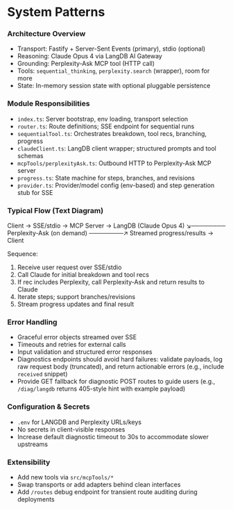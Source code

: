 # System Patterns

### Architecture Overview
- Transport: Fastify + Server-Sent Events (primary), stdio (optional)
- Reasoning: Claude Opus 4 via LangDB AI Gateway
- Grounding: Perplexity-Ask MCP tool (HTTP call)
- Tools: `sequential_thinking`, `perplexity.search` (wrapper), room for more
- State: In-memory session state with optional pluggable persistence

### Module Responsibilities
- `index.ts`: Server bootstrap, env loading, transport selection
- `router.ts`: Route definitions; SSE endpoint for sequential runs
- `sequentialTool.ts`: Orchestrates breakdown, tool recs, branching, progress
- `claudeClient.ts`: LangDB client wrapper; structured prompts and tool schemas
- `mcpTools/perplexityAsk.ts`: Outbound HTTP to Perplexity-Ask MCP server
- `progress.ts`: State machine for steps, branches, and revisions
- `provider.ts`: Provider/model config (env-based) and step generation stub for SSE

### Typical Flow (Text Diagram)
Client → SSE/stdio → MCP Server → LangDB (Claude Opus 4)
  ↘──────── Perplexity-Ask (on demand) ────────↗
Streamed progress/results → Client

Sequence:
1. Receive user request over SSE/stdio
2. Call Claude for initial breakdown and tool recs
3. If rec includes Perplexity, call Perplexity-Ask and return results to Claude
4. Iterate steps; support branches/revisions
5. Stream progress updates and final result

### Error Handling
- Graceful error objects streamed over SSE
- Timeouts and retries for external calls
- Input validation and structured error responses
 - Diagnostics endpoints should avoid hard failures: validate payloads, log raw request body (truncated), and return actionable errors (e.g., include `received` snippet)
 - Provide GET fallback for diagnostic POST routes to guide users (e.g., `/diag/langdb` returns 405-style hint with example payload)

### Configuration & Secrets
- `.env` for LANGDB and Perplexity URLs/keys
- No secrets in client-visible responses
 - Increase default diagnostic timeout to 30s to accommodate slower upstreams

### Extensibility
- Add new tools via `src/mcpTools/*`
- Swap transports or add adapters behind clean interfaces
 - Add `/routes` debug endpoint for transient route auditing during deployments
